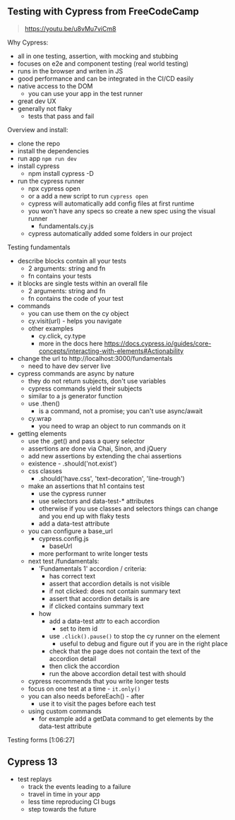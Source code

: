 ## Testing with Cypress from FreeCodeCamp

> https://youtu.be/u8vMu7viCm8


Why Cypress:
- all in one testing, assertion, with mocking and stubbing
- focuses on e2e and component testing (real world testing)
- runs in the browser and writen in JS
- good performance and can be integrated in the CI/CD easily
- native access to the DOM
  - you can use your app in the test runner
- great dev UX 
- generally not flaky
  - tests that pass and fail

Overview and install:
- clone the repo
- install the dependencies
- run app `npm run dev`
- install cypress 
  - npm install cypress -D
- run the cypress runner
  - npx cypress open
  - or a add a new script to run `cypress open`
  - cypress will automatically add config files at first runtime
  - you won't have any specs so create a new spec using the visual runner
    - fundamentals.cy.js
  - cypress automatically added some folders in our project

Testing fundamentals
- describe blocks contain all your tests
  - 2 arguments: string and fn
  - fn contains your tests
- it blocks are single tests within an overall file
  - 2 arguments: string and fn
  - fn contains the code of your test
- commands
  - you can use them on the cy object
  - cy.visit(url) - helps you navigate
  - other examples  
    - cy.click, cy.type
    - more in the docs here https://docs.cypress.io/guides/core-concepts/interacting-with-elements#Actionability
- change the url to http://localhost:3000/fundamentals
  - need to have dev server live
- cypress commands are async by nature
  - they do not return subjects, don't use variables
  - cypress commands yield their subjects
  - similar to a js generator function
  - use .then()
    - is a command, not a promise; you can't use async/await
  - cy.wrap
    - you need to wrap an object to run commands on it
- getting elements
  - use the .get() and pass a query selector
  - assertions are done via Chai, Sinon, and jQuery
  - add new assertions by extending the chai assertions
  - existence - .should('not.exist')
  - css classes
    - .should('have.css', 'text-decoration', 'line-trough')
  - make an assertions that h1 contains test
    - use the cypress runner
    - use selectors and data-test-* attributes
    - otherwise if you use classes and selectors things can change and you end up with flaky tests
    - add a data-test attribute
  - you can configure a base_url
    - cypress.config.js
      - baseUrl
    - more performant to write longer tests
  - next test /fundamentals: 
    - 'Fundamentals 1' accordion / criteria: 
      - has correct text
      - assert that accordion details is not visible
      - if not clicked: does not contain summary text
      - assert that accordion details is are
      - if clicked contains summary text
    - how
      - add a data-test attr to each accordion
        - set to item id
      - use `.click().pause()` to stop the cy runner on the element
        - useful to debug and figure out if you are in the right place
      - check that the page does not contain the text of the accordion detail
      - then click the accordion
      - run the above accordion detail test with should
  - cypress recommends that you write longer tests
  - focus on one test at a time - `it.only()`
  - you can also needs beforeEach() - after
    - use it to visit the pages before each test
  - using custom commands
    - for example add a getData command to get elements by the data-test attribute

Testing forms [1:06:27]
  

## Cypress 13

- test replays
  - track the events leading to a failure
  - travel in time in your app
  - less time reproducing CI bugs
  - step towards the future